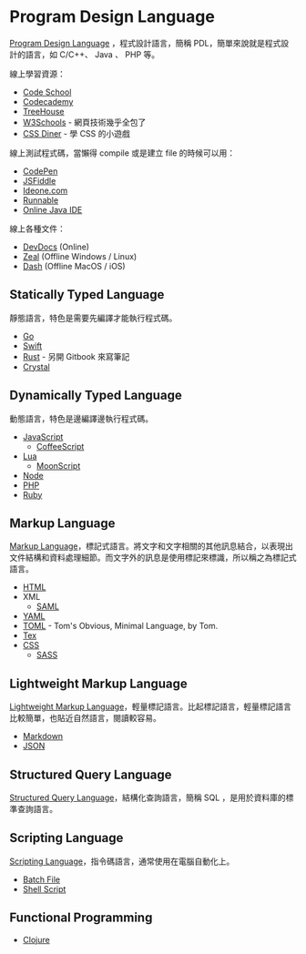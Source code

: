 Program Design Language
=======================

[Program Design Language][] ，程式設計語言，簡稱 PDL，簡單來說就是程式設計的語言，如 C/C++、 Java 、 PHP 等。

線上學習資源：

* [Code School](https://www.codeschool.com/)
* [Codecademy](http://www.codecademy.com/)
* [TreeHouse](http://teamtreehouse.com/)
* [W3Schools](http://www.w3schools.com/) - 網頁技術幾乎全包了
* [CSS Diner](http://flukeout.github.io/) - 學 CSS 的小遊戲

線上測試程式碼，當懶得 compile 或是建立 file 的時候可以用：

* [CodePen](http://codepen.io/)
* [JSFiddle](http://jsfiddle.net/)
* [Ideone.com](http://ideone.com/)
* [Runnable](http://runnable.com/)
* [Online Java IDE](http://www.compilejava.net/)

線上各種文件：

* [DevDocs](http://devdocs.io/) (Online)
* [Zeal](https://zealdocs.org/) (Offline Windows / Linux)
* [Dash](https://kapeli.com/dash) (Offline MacOS / iOS)

Statically Typed Language
-------------------------

靜態語言，特色是需要先編譯才能執行程式碼。

* [Go](go/README.md)
* [Swift](swift/README.md)
* [Rust](https://mileschou.gitbooks.io/rust-note/content/) - 另開 Gitbook 來寫筆記
* [Crystal](https://crystal-lang.org/)

Dynamically Typed Language
--------------------------

動態語言，特色是邊編譯邊執行程式碼。

* [JavaScript](javascript/README.md)
  + [CoffeeScript](coffeescript/README.md)
* [Lua](lua/README.md)
  + [MoonScript](http://moonscript.org/)
* [Node](node/README.md)
* [PHP](php/README.md)
* [Ruby](ruby/README.md)

Markup Language
---------------

[Markup Language][]，標記式語言。將文字和文字相關的其他訊息結合，以表現出文件結構和資料處理細節。而文字外的訊息是使用標記來標識，所以稱之為標記式語言。

* [HTML](html.md)
* XML
  + [SAML](saml.md)
* [YAML](yaml.md)
* [TOML](https://github.com/toml-lang/toml) - Tom's Obvious, Minimal Language, by Tom.
* [Tex](tex.md)
* [CSS](css/README.md)
  + [SASS](sass.md)

Lightweight Markup Language
---------------------------

[Lightweight Markup Language][]，輕量標記語言。比起標記語言，輕量標記語言比較簡單，也貼近自然語言，閱讀較容易。

* [Markdown](http://markdown.tw/)
* [JSON](json.md)

Structured Query Language
-------------------------

[Structured Query Language][]，結構化查詢語言，簡稱 SQL ，是用於資料庫的標準查詢語言。

Scripting Language
------------------

[Scripting Language][]，指令碼語言，通常使用在電腦自動化上。

* [Batch File](batch-file.md)
* [Shell Script](shell-script.md)

Functional Programming
----------------------

* [Clojure](clojure.md)

[Program Design Language]: https://en.wikipedia.org/wiki/Program_Design_Language
[Markup Language]: https://en.wikipedia.org/wiki/Markup_language
[Lightweight Markup Language]: https://en.wikipedia.org/wiki/Lightweight_Markup_Language
[Structured Query Language]: https://en.wikipedia.org/wiki/SQL
[Scripting Language]: https://en.wikipedia.org/wiki/Scripting_language
